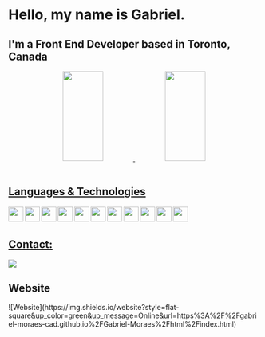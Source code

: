 # Hello, my name is Gabriel.

## I'm a Front End Developer based in Toronto, Canada

<div align="center";
>
  <a href="https://github.com/Gabriel-Moraes-CAD">
  <img height="180em" width="40%" src="https://github-readme-stats.vercel.app/api?username=Gabriel-Moraes-CAD&show_icons=true&theme=tokyonight&include_all_commits=true&count_private=true"/>
  <img height="180em" width="40%" src="https://github-readme-stats.vercel.app/api/top-langs/?username=Gabriel-Moraes-CAD&layout=compact&langs_count=7&theme=tokyonight"/>
</div>

<br/>

## Languages & Technologies

<img width="30px" align="left" src="https://cdn.jsdelivr.net/gh/devicons/devicon/icons/html5/html5-plain-wordmark.svg" />

<img width="30px" align="left" src="https://cdn.jsdelivr.net/gh/devicons/devicon/icons/css3/css3-plain-wordmark.svg" />
          
<img width="30px" align="left" src="https://cdn.jsdelivr.net/gh/devicons/devicon/icons/react/react-original.svg" />

<img width="30px" align="left" src="https://cdn.jsdelivr.net/gh/devicons/devicon/icons/javascript/javascript-plain.svg" />
          
<img width="30px" align="left" src="https://cdn.jsdelivr.net/gh/devicons/devicon/icons/bootstrap/bootstrap-original-wordmark.svg" />
          
<img width="30px" align="left" src="https://cdn.jsdelivr.net/gh/devicons/devicon/icons/tailwindcss/tailwindcss-plain.svg" />

<img width="30px" align="left" src="https://cdn.jsdelivr.net/gh/devicons/devicon/icons/git/git-plain.svg" />
  
<img width="30px" align="left" src="https://cdn.jsdelivr.net/gh/devicons/devicon/icons/graphql/graphql-plain.svg" />
  
<img width="30px" align="left" src="https://cdn.jsdelivr.net/gh/devicons/devicon/icons/nodejs/nodejs-original.svg" />
  
<img width="30px"  align="left" src="https://cdn.jsdelivr.net/gh/devicons/devicon/icons/firebase/firebase-plain.svg" />
  
<link width="30px"  align="left"  rel="stylesheet" href="https://cdn.jsdelivr.net/gh/devicons/devicon@v2.15.1/devicon.min.css">
            
<img width="30px" align="left" src="https://cdn.jsdelivr.net/gh/devicons/devicon/icons/npm/npm-original-wordmark.svg" />
          
          
          
          

<br/>
<br/>

## Contact:

<div width="30px" align="left"  >
  <a href="https://www.linkedin.com/in/gabriel-moraes-a51ab3143/" target="_blank"><img src="https://img.shields.io/badge/-LinkedIn-%230077B5?style=for-the-badge&logo=linkedin&logoColor=white" target="_blank"></a>


</div>
  
  ## Website
  
  <div>
![Website](https://img.shields.io/website?style=flat-square&up_color=green&up_message=Online&url=https%3A%2F%2Fgabriel-moraes-cad.github.io%2FGabriel-Moraes%2Fhtml%2Findex.html)
  </div>
